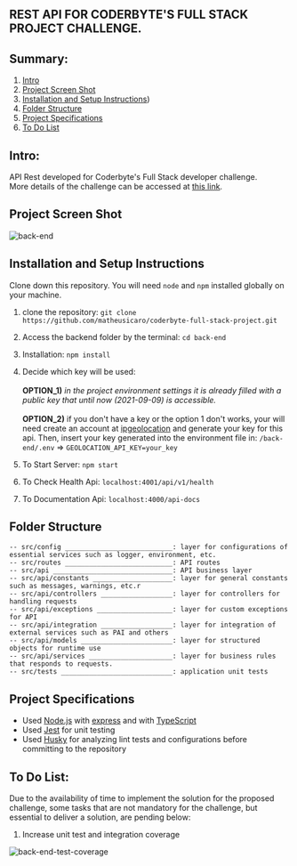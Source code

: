 ## REST API FOR CODERBYTE'S FULL STACK PROJECT CHALLENGE.

## Summary:

1. [Intro](#intro)
2. [Project Screen Shot](#project-screen-shot)
3. [Installation and Setup Instructions](#installation-and-setup-instructions))
4. [Folder Structure](#folder-structure)
5. [Project Specifications](#project-specifications)
6. [To Do List](#to-do-list)


## Intro:

API Rest developed for Coderbyte's Full Stack developer challenge. <br>
More details of the challenge can be accessed at [this link](https://github.com/matheusicaro/coderbyte-full-stack-project/tree/master).


## Project Screen Shot

![back-end](https://github.com/matheusicaro/coderbyte-full-stack-project/blob/master/data/back-end.gif)


## Installation and Setup Instructions

Clone down this repository. You will need `node` and `npm` installed globally on your machine.  

1. clone the repository: `git clone https://github.com/matheusicaro/coderbyte-full-stack-project.git`
2. Access the backend folder by the terminal: `cd back-end`
3. Installation: `npm install`
4. Decide which key will be used: <br><br>
    **OPTION_1)** *in the project environment settings it is already filled with a public key that until now (2021-09-09) is accessible.*<br><br>
    **OPTION_2)** if you don't have a key or the option 1 don't works, your will need create an account at [ipgeolocation](https://ipgeolocation.io/timezone-api.html) and generate your key for this api. Then, insert your key generated into the environment file in: `/back-end/.env` => `GEOLOCATION_API_KEY=your_key`<br>
    
5. To Start Server: `npm start`  
6. To Check Health Api: `localhost:4001/api/v1/health`
7. To Documentation Api: `localhost:4000/api-docs`  


## Folder Structure

```
-- src/config ___________________________: layer for configurations of essential services such as logger, environment, etc.
-- src/routes ___________________________: API routes
-- src/api ______________________________: API business layer
-- src/api/constants ____________________: layer for general constants such as messages, warnings, etc.r
-- src/api/controllers __________________: layer for controllers for handling requests
-- src/api/exceptions ___________________: layer for custom exceptions for API
-- src/api/integration __________________: layer for integration of external services such as PAI and others
-- src/api/models _______________________: layer for structured objects for runtime use
-- src/api/services _____________________: layer for business rules that responds to requests.
-- src/tests ____________________________: application unit tests
```  

## Project Specifications

- Used [Node.js](https://nodejs.org/en/) with [express](https://expressjs.com/) and with [TypeScript](https://www.typescriptlang.org/)
- Used [Jest](https://jestjs.io/) for unit testing
- Used [Husky](https://typicode.github.io/husky/#/) for analyzing lint tests and configurations before committing to the repository

## To Do List:  

Due to the availability of time to implement the solution for the proposed challenge, some tasks that are not mandatory for the challenge, but essential to deliver a solution, are pending below:

1. Increase unit test and integration coverage

![back-end-test-coverage](https://github.com/matheusicaro/coderbyte-full-stack-project/blob/master/data/back-end-test-coverage.PNG)
